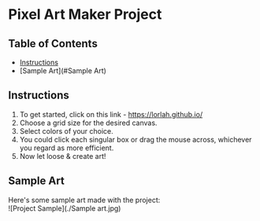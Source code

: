 # Pixel Art Maker Project

## Table of Contents

* [Instructions](#instructions)
* [Sample Art](#Sample Art)

## Instructions

1. To get started, click on this link - https://lorlah.github.io/
2. Choose a grid size for the desired canvas.
3. Select colors of your choice.
4. You could click each singular box or drag the mouse across, whichever you regard as more efficient.
5. Now let loose & create art!

## <a name="Sample-Art"></a>Sample Art
Here's some sample art made with the project: <br/>
![Project Sample](./Sample art.jpg)